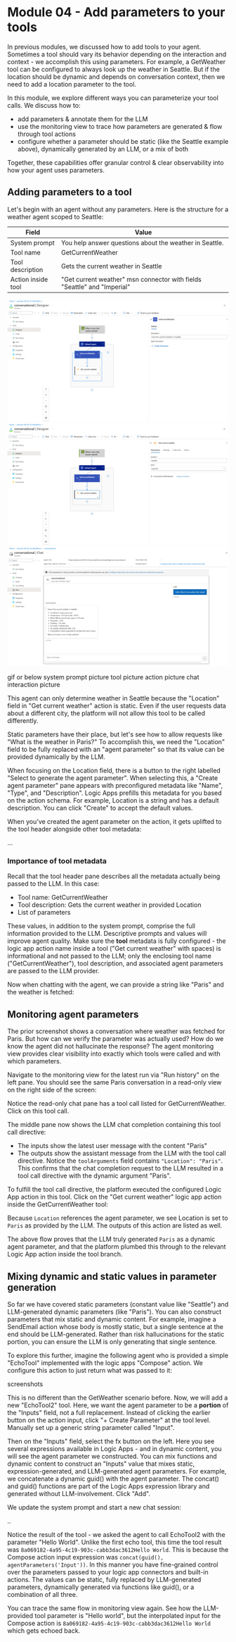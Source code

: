 # Module 04 - Add parameters to your tools

In previous modules, we discussed how to add tools to your agent. Sometimes a tool should vary its behavior depending on the interaction and context - we accomplish this using parameters. For example, a GetWeather tool can be configured to always look up the weather in Seattle. But if the location should be dynamic and depends on conversation context, then we need to add a location parameter to the tool.

In this module, we explore different ways you can parameterize your tool calls. We discuss how to:
- add parameters & annotate them for the LLM
- use the monitoring view to trace how parameters are generated & flow through tool actions
- configure whether a parameter should be static (like the Seattle example above), dynamically generated by an LLM, or a mix of both

Together, these capabilities offer granular control & clear observability into how your agent uses parameters.

## Adding parameters to a tool

Let's begin with an agent without any parameters. Here is the structure for a weather agent scoped to Seattle:

| Field | Value |
|---------|-----|
| System prompt | You help answer questions about the weather in Seattle. |
| Tool name | GetCurrentWeather |
| Tool description | Gets the current weather in Seattle |
| Action inside tool | "Get current weather" msn connector with fields "Seattle" and "Imperial"

![Agent that can get the weather in Seattle](media/04-add-parameters-to-tools/seattle-agent-structure.png)
![Action information for seattle weather agent](media/04-add-parameters-to-tools/seattle-agent-action.png)
![Chat interaction with this sample agent](media/04-add-parameters-to-tools/seattle-agent-interaction.png)


gif or below
system prompt picture
tool picture
action picture
chat interaction picture

This agent can only determine weather in Seattle because the "Location" field in "Get current weather" action is static. Even if the user requests data about a different city, the platform will not allow this tool to be called differently.

Static parameters have their place, but let's see how to allow requests like "What is the weather in Paris?" To accomplish this, we need the "Location" field to be fully replaced with an "agent parameter" so that its value can be provided dynamically by the LLM.

When focusing on the Location field, there is a button to the right labelled "Select to generate the agent parameter". When selecting this, a "Create agent parameter" pane appears with preconfigured metadata like "Name", "Type", and "Description". Logic Apps prefills this metadata for you based on the action schema. For example, Location is a string and has a default description. You can click "Create" to accept the default values.

When you've created the agent parameter on the action, it gets uplifted to the tool header alongside other tool metadata:

...

### Importance of tool metadata

Recall that the tool header pane describes all the metadata actually being passed to the LLM. In this case:
- Tool name: GetCurrentWeather
- Tool description: Gets the current weather in provided Location
- List of parameters

These values, in addition to the system prompt, comprise the full information provided to the LLM. Descriptive prompts and values will improve agent quality. Make sure the **tool** metadata is fully configured - the logic app action name inside a tool ("Get current weather" with spaces) is informational and not passed to the LLM; only the enclosing tool name ("GetCurrentWeather"), tool description, and associated agent parameters are passed to the LLM provider.

Now when chatting with the agent, we can provide a string like "Paris" and the weather is fetched:

## Monitoring agent parameters

The prior screenshot shows a conversation where weather was fetched for Paris. But how can we verify the parameter was actually used? How do we know the agent did not hallucinate the response? The agent monitoring view provides clear visibility into exactly which tools were called and with which parameters.

Navigate to the monitoring view for the latest run via "Run history" on the left pane. You should see the same Paris conversation in a read-only view on the right side of the screen:

Notice the read-only chat pane has a tool call listed for GetCurrentWeather. Click on this tool call.

The middle pane now shows the LLM chat completion containing this tool call directive:
- The inputs show the latest user message with the content "Paris"
- The outputs show the assistant message from the LLM with the tool call directive. Notice the `toolArguments` field contains `"Location": "Paris"`. This confirms that the chat completion request to the LLM resulted in a tool call directive with the dynamic argument "Paris".

To fulfill the tool call directive, the platform executed the configured Logic App action in this tool. Click on the "Get current weather" logic app action inside the GetCurrentWeather tool:

Because `Location` references the agent parameter, we see Location is set to `Paris` as provided by the LLM. The outputs of this action are listed as well.

The above flow proves that the LLM truly generated `Paris` as a dynamic agent parameter, and that the platform plumbed this through to the relevant Logic App action inside the tool branch.

## Mixing dynamic and static values in parameter generation

So far we have covered static parameters (constant value like "Seattle") and LLM-generated dynamic parameters (like "Paris"). You can also construct parameters that mix static and dynamic content. For example, imagine a SendEmail action whose body is mostly static, but a single sentence at the end should be LLM-generated. Rather than risk hallucinations for the static portion, you can ensure the LLM is only generating that single sentence.

To explore this further, imagine the following agent who is provided a simple "EchoTool" implemented with the logic apps "Compose" action. We configure this action to just return what was passed to it:

screenshots

This is no different than the GetWeather scenario before. Now, we will add a new "EchoTool2" tool. Here, we want the agent parameter to be a **portion** of the "Inputs" field, not a full replacement. Instead of clicking the earlier button on the action input, click "+ Create Parameter" at the tool level. Manually set up a generic string parameter called "Input".

Then on the "Inputs" field, select the fx button on the left. Here you see several expressions available in Logic Apps - and in dynamic content, you will see the agent parameter we constructed. You can mix functions and dynamic content to construct an "Inputs" value that mixes static, expression-generated, and LLM-generated agent parameters. For example, we concatenate a dynamic guid() with the agent parameter. The concat() and guid() functions are part of the Logic Apps expression library and generated without LLM-involvement. Click "Add".

We update the system prompt and start a new chat session:

..

Notice the result of the tool - we asked the agent to call EchoTool2 with the parameter "Hello World". Unlike the first echo tool, this time the tool result was `8a069182-4a95-4c19-903c-cabb3dac3612Hello World`. This is because the Compose action input expression was `concat(guid(), agentParameters('Input'))`. In this manner you have fine-grained control over the parameters passed to your logic app connectors and built-in actions. The values can be static, fully replaced by LLM-generated parameters, dynamically generated via functions like guid(), or a combination of all three.

You can trace the same flow in monitoring view again. See how the LLM-provided tool parameter is "Hello world", but the interpolated input for the Compose action is `8a069182-4a95-4c19-903c-cabb3dac3612Hello World` which gets echoed back.
